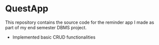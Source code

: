 # QuestApp
This repository contains the source code for the reminder app I made as part of my end semester DBMS project.

- Implemented basic CRUD functionalities
